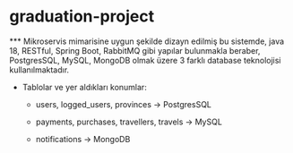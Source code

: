# graduation-project

*** Mikroservis mimarisine uygun şekilde dizayn edilmiş bu sistemde, java 18, RESTful, Spring Boot, RabbitMQ gibi yapılar bulunmakla beraber, PostgresSQL, MySQL, MongoDB olmak üzere 3 farklı database teknolojisi kullanılmaktadır. 

* Tablolar ve yer aldıkları konumlar:

  * users, logged_users, provinces → PostgresSQL

  * payments, purchases, travellers, travels → MySQL

  * notifications → MongoDB
